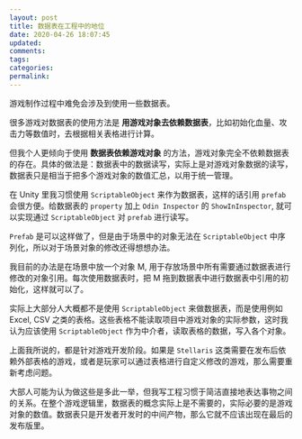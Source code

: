 ```yaml
---
layout: post
title: 数据表在工程中的地位
date: 2020-04-26 18:07:45
updated:
comments:
tags:
categories:
permalink:
---
```


游戏制作过程中难免会涉及到使用一些数据表。



很多游戏对数据表的使用方法是 **用游戏对象去依赖数据表**，比如初始化血量、攻击力等数值时，去根据相关表格进行计算。



但我个人更倾向于使用 **数据表依赖游戏对象** 的方法，游戏对象完全不依赖数据表的存在。具体的做法是：数据表中的数据读写，实际上是对游戏对象数据的读写，数据表只是相当于把多个游戏对象的数值汇总，以用于统一管理。



在 Unity 里我习惯使用 `ScriptableObject` 来作为数据表，这样的话引用 `prefab` 会很方便。给数据表的  `property` 加上 `Odin Inspector` 的 `ShowInInspector`, 就可以实现通过 `ScriptableObject` 对 `prefab` 进行读写。



`Prefab` 是可以这样做了，但是由于场景中的对象无法在 `ScriptableObject` 中序列化，所以对于场景对象的修改还得想想办法。



我目前的办法是在场景中放一个对象 M, 用于存放场景中所有需要通过数据表进行修改的对象引用。每次使用数据表时，把 M 拖到数据表中进行数据表中引用的初始化，这样就可以了。



实际上大部分人大概都不是使用 `ScriptableObject` 来做数据表，而是使用例如 Excel, CSV 之类的表格。这些表格不能读取项目中游戏对象的实际参数，这时我认为应该使用 `ScriptableObject` 作为中介者，读取表格的数据，写入各个对象。



上面我所说的，都是针对游戏开发阶段。如果是 `Stellaris` 这类需要在发布后依赖外部表格的游戏，或者是玩家可以通过表格进行自定义修改的游戏，那么需要重新考虑问题。



大部人可能为认为做这些是多此一举，但我写工程习惯于简洁直接地表达事物之间的关系。在整个游戏逻辑里，数据表的概念实际上是不需要的，实际必要的是游戏对象的数值。数据表只是开发者开发时的中间产物，那么它就不应该出现在最后的发布版里。

